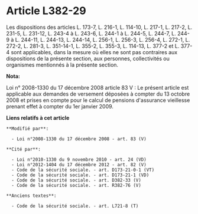 # Article L382-29

Les dispositions des articles L. 173-7, L. 216-1, L. 114-10, L. 217-1, L. 217-2, L. 231-5, L. 231-12, L. 243-4 à L. 243-6, L.
244-1 à L. 244-5, L. 244-7, L. 244-9 à L. 244-11, L. 244-13, L. 244-14, L. 256-1, L. 256-3, L. 256-4, L. 272-1, L. 272-2, L.
281-3, L. 351-14-1, L. 355-2, L. 355-3, L. 114-13, L. 377-2 et L. 377-4 sont applicables, dans la mesure où elles ne sont pas
contraires aux dispositions de la présente section, aux personnes, collectivités ou organismes mentionnés à la présente
section.

**Nota:**

Loi n° 2008-1330 du 17 décembre 2008 article 83 V : Le présent article est applicable aux demandes de versement déposées à
compter du 13 octobre 2008 et prises en compte pour le calcul de pensions d'assurance vieillesse prenant effet à compter du
1er janvier 2009.

**Liens relatifs à cet article**

	**Modifié par**:

	  - Loi n°2008-1330 du 17 décembre 2008 - art. 83 (V)

	**Cité par**:

	  - Loi n°2010-1330 du 9 novembre 2010 - art. 24 (VD)
	  - Loi n°2012-1404 du 17 décembre 2012 - art. 82 (V)
	  - Code de la sécurité sociale. - art. D173-21-0-1 (VT)
	  - Code de la sécurité sociale. - art. D173-21-1 (VD)
	  - Code de la sécurité sociale. - art. D382-33 (V)
	  - Code de la sécurité sociale. - art. R382-76 (V)

	**Anciens textes**:

	  - Code de la sécurité sociale. - art. L721-8 (T)
